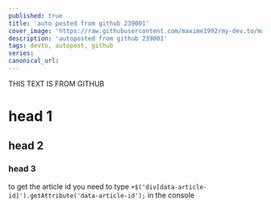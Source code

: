 ```yaml
---
published: true
title: 'auto posted from github 239001'
cover_image: 'https://raw.githubusercontent.com/maxime1992/my-dev.to/master/blog-posts/manage-dev-to-blog-posts-with-continuous-deployment/assets/github-travis-dev-to.png'
description: 'autoposted from github 239001'
tags: devto, autopost, github
series:
canonical_url:
---
```


THIS TEXT IS FROM GITHUB

# head 1

## head 2

### head 3

to get the article id you need to type `+$('div[data-article-id]').getAttribute('data-article-id');` in the console
